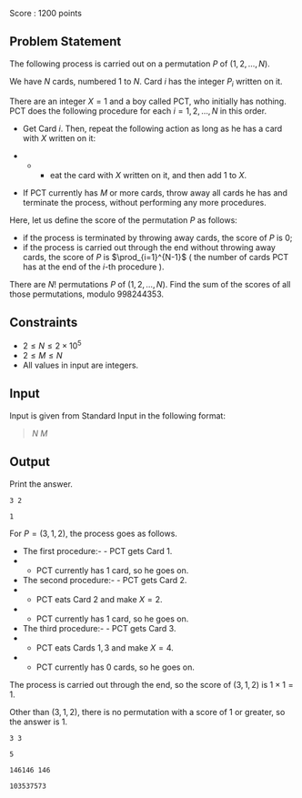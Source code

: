 Score : $1200$ points

## Problem Statement

The following process is carried out on a permutation $P$ of $(1,2,\dots,N)$.

We have $N$ cards, numbered $1$ to $N$. Card $i$ has the integer $P_i$ written on it.

There are an integer $X=1$ and a boy called PCT, who initially has nothing. PCT does the following procedure for each $i=1,2,\dots,N$ in this order.

- Get Card $i$. Then, repeat the following action as long as he has a card with $X$ written on it:
- -   - eat the card with $X$ written on it, and then add $1$ to $X$.

- If PCT currently has $M$ or more cards, throw away all cards he has and terminate the process, without performing any more procedures.

Here, let us define the score of the permutation $P$ as follows:

- if the process is terminated by throwing away cards, the score of $P$ is $0$;
- if the process is carried out through the end without throwing away cards, the score of $P$ is $\prod_{i=1}^{N-1}$ $($ the number of cards PCT has at the end of the $i$-th procedure $)$.

There are $N!$ permutations $P$ of $(1,2,\dots,N)$. Find the sum of the scores of all those permutations, modulo $998244353$.

## Constraints

- $2 \le N \le 2 \times 10^5$
- $2 \le M \le N$
- All values in input are integers.

## Input

Input is given from Standard Input in the following format:

> $N$ $M$

## Output

Print the answer.

```input1
3 2
```

```output1
1
```

For $P=(3,1,2)$, the process goes as follows.

- The first procedure:-   - PCT gets Card $1$.
-   - PCT currently has $1$ card, so he goes on.
- The second procedure:-   - PCT gets Card $2$.
-   - PCT eats Card $2$ and make $X = 2$.
-   - PCT currently has $1$ card, so he goes on.
- The third procedure:-   - PCT gets Card $3$.
-   - PCT eats Cards $1,3$ and make $X = 4$.
-   - PCT currently has $0$ cards, so he goes on.

The process is carried out through the end, so the score of $(3,1,2)$ is $1 \times 1 = 1$.

Other than $(3,1,2)$, there is no permutation with a score of $1$ or greater, so the answer is $1$.

```input2
3 3
```

```output2
5
```

```input3
146146 146
```

```output3
103537573
```